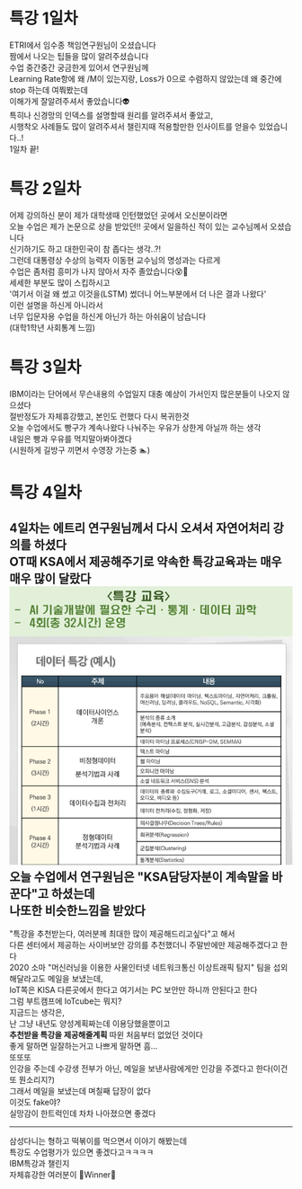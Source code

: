 # 특강 1일차  
ETRI에서 임수종 책임연구원님이 오셨습니다  
짬에서 나오는 팁들을 많이 알려주셨습니다  
수업 중간중간 궁금한게 있어서 연구원님께  
Learning Rate항에 왜 /M이 있는지랑, Loss가 0으로 수렴하지 않았는데 왜 중간에 stop 하는데 여쭤봤는데  
이해가게 잘알려주셔서 좋았습니다👽  
특히나 신경망의 인덱스를 설명할때 원리를 알려주셔서 좋았고,  
시행착오 사례들도 많이 알려주셔서 챌린지때 적용할만한 인사이트를 얻을수 있었습니다..!  
1일차 끝!  


# 특강 2일차  
어제 강의하신 분이 제가 대학생때 인턴했었던 곳에서 오신분이라면  
오늘 수업은 제가 논문으로 상을 받았던!! 곳에서 일을하신 적이 있는 교수님께서 오셨습니다  
신기하기도 하고 대한민국이 참 좁다는 생각..?!  
그런데 대통령상 수상의 능력자 이동현 교수님의 명성과는 다르게  
수업은 좀처럼 흥미가 나지 않아서 자주 졸았습니다😵🤪  
세세한 부분도 많이 스킵하시고  
'여기서 이걸 왜 썼고 이것을(LSTM) 썼더니 어느부분에서 더 나은 결과 나왔다'  
이런 설명을 하신게 아니라서  
너무 입문자용 수업을 하신게 아닌가 하는 아쉬움이 남습니다  
(대학1학년 사회통계 느낌)  
  
# 특강 3일차  
IBM이라는 단어에서 무슨내용의 수업일지 대충 예상이 가서인지 많은분들이 나오지 않으셨다  
절반정도가 자체휴강했고, 본인도 런했다 다시 복귀한것    
오늘 수업에서도 빵구가 계속나왔다 
나눠주는 우유가 상한게 아닐까 하는 생각  
내일은 빵과 우유를 먹지말아봐야겠다  
(시원하게 길방구 끼면서 수영장 가는중 🏊)  
  
# 특강 4일차  
4일차는 에트리 연구원님께서 다시 오셔서 자연어처리 강의를 하셨다  
OT때 KSA에서 제공해주기로 약속한 특강교육과는 매우매우 많이 달랐다   
![title](../srcs/fake.PNG)  
오늘 수업에서 연구원님은 "KSA담당자분이 계속말을 바꾼다"고 하셨는데  
나또한 비슷한느낌을 받았다  
-----
"특강을 추천받는다, 여러분께 최대한 많이 제공해드리고싶다"고 해서  
다른 센터에서 제공하는 사이버보안 강의를 추천했더니 주말반에만 제공해주겠다고 한다  
2020 소마 "머신러닝을 이용한 사물인터넷 네트워크통신 이상트래픽 탐지" 팀을 섭외해달라고도 메일을 보냈는데,    
IoT쪽은 KISA 다른곳에서 한다고 여기서는 PC 보안만 하니까 안된다고 한다     
그럼 부트캠프에 IoTcube는 뭐지?  
지금드는 생각은,  
난 그냥 내년도 양성계획짜는데 이용당했을뿐이고  
__추천받을 특강을 제공해줄계획__ 따윈 처음부터 없었던 것이다    
좋게 말하면 일잘하는거고 나쁘게 말하면 흠...  
또또또  
인강을 주는데 수강생 전부가 아닌, 메일을 보낸사람에게만 인강을 주겠다고 한다(이건 또 뭔소리지?)  
그래서 메일을 보냈는데 며칠째 답장이 없다  
이것도 fake야?    
실망감이 한트럭인데 차차 나아졌으면 좋겠다   

-----
삼성다니는 형하고 떡볶이를 먹으면서 이야기 해봤는데  
특강도 수업평가가 있으면 좋겠다고ㅋㅋㅋㅋ   
IBM특강과 챌린지  
자체휴강한 여러분이 👑Winner👑   
